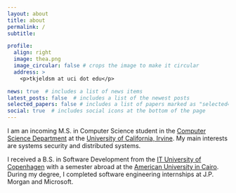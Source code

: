 ```yaml
---
layout: about
title: about
permalink: /
subtitle:

profile:
  align: right
  image: thea.png
  image_circular: false # crops the image to make it circular
  address: > 
    <p>tkjeldsm at uci dot edu</p>

news: true  # includes a list of news items
latest_posts: false  # includes a list of the newest posts
selected_papers: false # includes a list of papers marked as "selected={true}"
social: true  # includes social icons at the bottom of the page
---
```


I am an incoming M.S. in Computer Science student in the [Computer Science Department](https://www.cs.uci.edu/) at the [University of California, Irvine](https://uci.edu/). My main interests are systems security and distributed systems. 

I received a B.S. in Software Development from the [IT University of Copenhagen](https://en.itu.dk/) with a semester abroad at the [American University in Cairo](https://www.aucegypt.edu/). During my degree, I completed software engineering internships at J.P. Morgan and Microsoft. 
